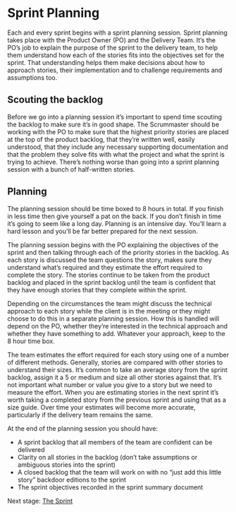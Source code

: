 # Sprint Planning

Each and every sprint begins with a sprint planning session. Sprint planning takes place with the Product Owner (PO) and the Delivery Team. It’s the PO’s job to explain the purpose of the sprint to the delivery team, to help them understand how each of the stories fits into the objectives set for the sprint. That understanding helps them make decisions about how to approach stories, their implementation and to challenge requirements and assumptions too.

## Scouting the backlog

Before we go into a planning session it’s important to spend time scouting the backlog to make sure it’s in good shape. The Scrummaster should be working with the PO to make sure that the highest priority stories are placed at the top of the product backlog, that they’re written well, easily understood, that they include any necessary supporting documentation and that the problem they solve fits with what the project and what the sprint is trying to achieve. There’s nothing worse than going into a sprint planning session with a bunch of half-written stories.

## Planning

The planning session should be time boxed to 8 hours in total. If you finish in less time then give yourself a pat on the back. If you don’t finish in time it’s going to seem like a long day. Planning is an intensive day. You’ll learn a hard lesson and you’ll be far better prepared for the next session.

The planning session begins with the PO explaining the objectives of the sprint and then talking through each of the priority stories in the backlog. As each story is discussed the team questions the story, makes sure they understand what’s required and they estimate the effort required to complete the story. The stories continue to be taken from the product backlog and placed in the sprint backlog until the team is confident that they have enough stories that they complete within the sprint.

Depending on the circumstances the team might discuss the technical approach to each story while the client is in the meeting or they might choose to do this in a separate planning session. How this is handled will depend on the PO, whether they’re interested in the technical approach and whether they have something to add. Whatever your approach, keep to the 8 hour time box.

The team estimates the effort required for each story using one of a number of different methods. Generally, stories are compared with other stories to understand their sizes. It’s common to take an average story from the sprint backlog, assign it a 5 or medium and size all other stories against that. It’s not important what number or value you give to a story but we need to measure the effort. When you are estimating stories in the next sprint it’s worth taking a completed story from the previous sprint and using that as a size guide. Over time your estimates will become more accurate, particularly if the delivery team remains the same.

At the end of the planning session you should have:

* A sprint backlog that all members of the team are confident can be delivered
* Clarity on all stories in the backlog (don’t take assumptions or ambiguous stories into the sprint)
* A closed backlog that the team will work on with no “just add this little story” backdoor editions to the sprint
* The sprint objectives recorded in the sprint summary document

Next stage: [The Sprint](delivery_recipe/sprint_cycle.md)